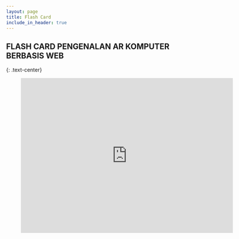 ```yaml
---
layout: page
title: Flash Card
include_in_header: true
---
```



## FLASH CARD PENGENALAN AR KOMPUTER BERBASIS WEB
{: .text-center}
<figure class="video_container">
  <iframe src="https://slides.com/afimasyita/code-block-2-0-line-numbers-highlights/embed" width="576" height="420" scrolling="no" frameborder="0" webkitallowfullscreen mozallowfullscreen allowfullscreen></iframe>
</figure>

